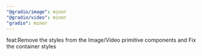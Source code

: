 ```yaml
---
"@gradio/image": minor
"@gradio/video": minor
"gradio": minor
---
```


feat:Remove the styles from the Image/Video primitive components and Fix the container styles
